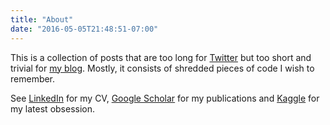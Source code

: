 ```yaml
---
title: "About"
date: "2016-05-05T21:48:51-07:00"
---
```


This is a collection of posts that are too long for [Twitter](http://www.twitter.com/smutuvi) but too short and trivial for [my blog](http://smutuvi.github.io). Mostly, it consists of shredded pieces of code I wish to remember. 

See [LinkedIn](https://www.linkedin.com/in/simecekpetr) for my CV, [Google Scholar](https://scholar.google.com/citations?user=248ewekAAAAJ&hl=en) for my publications and [Kaggle](https://www.kaggle.com/simecek) for my latest obsession.